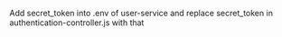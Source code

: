 Add secret_token into .env of user-service and replace secret_token in authentication-controller.js with that
